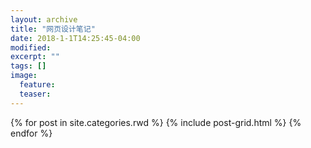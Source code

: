 ```yaml
---
layout: archive
title: "网页设计笔记"
date: 2018-1-1T14:25:45-04:00
modified:
excerpt: ""
tags: []
image: 
  feature:
  teaser:
---
```



<div class="tiles">
{% for post in site.categories.rwd %}
  {% include post-grid.html %}
{% endfor %}
</div><!-- /.tiles 把所有categories 有 rwd 的列出来-->